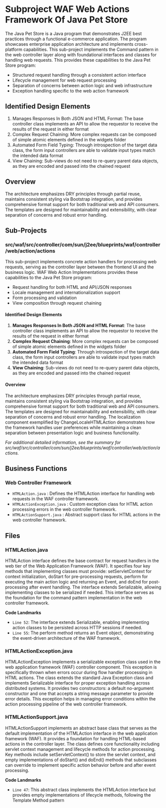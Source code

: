 # Subproject WAF Web Actions Framework Of Java Pet Store

The Java Pet Store is a Java program that demonstrates J2EE best practices through a functional e-commerce application. The program showcases enterprise application architecture and implements cross-platform capabilities. This sub-project implements the Command pattern in the web controller layer along with foundational interfaces and classes for handling web requests. This provides these capabilities to the Java Pet Store program:

- Structured request handling through a consistent action interface
- Lifecycle management for web request processing
- Separation of concerns between action logic and web infrastructure
- Exception handling specific to the web action framework

## Identified Design Elements

1. Manages Responses In Both JSON and HTML Format: The base controller class implements an API to allow the requestor to receive the results of the request in either format
2. Complex Request Chaining: More complex requests can be composed of simple atomic elements defined in the widgets folder
3. Automated Form Field Typing: Through introspection of the target data class, the form input controllers are able to validate input types match the intended data format
4. View Chaining: Sub-views do not need to re-query parent data objects, as they are encoded and passed into the chained request

## Overview
The architecture emphasizes DRY principles through partial reuse, maintains consistent styling via Bootstrap integration, and provides comprehensive format support for both traditional web and API consumers. The templates are designed for maintainability and extensibility, with clear separation of concerns and robust error handling.

## Sub-Projects

### src/waf/src/controller/com/sun/j2ee/blueprints/waf/controller/web/action/actions

This sub-project implements concrete action handlers for processing web requests, serving as the controller layer between the frontend UI and the business logic. WAF Web Action Implementations provides these capabilities to the Java Pet Store program:

- Request handling for both HTML and API/JSON responses
- Locale management and internationalization support
- Form processing and validation
- View composition through request chaining

#### Identified Design Elements

1. **Manages Responses In Both JSON and HTML Format**: The base controller class implements an API to allow the requestor to receive the results of the request in either format
2. **Complex Request Chaining**: More complex requests can be composed of simple atomic elements defined in the widgets folder
3. **Automated Form Field Typing**: Through introspection of the target data class, the form input controllers are able to validate input types match the intended data format
4. **View Chaining**: Sub-views do not need to re-query parent data objects, as they are encoded and passed into the chained request

#### Overview
The architecture emphasizes DRY principles through partial reuse, maintains consistent styling via Bootstrap integration, and provides comprehensive format support for both traditional web and API consumers. The templates are designed for maintainability and extensibility, with clear separation of concerns and robust error handling. The localization component exemplified by ChangeLocaleHTMLAction demonstrates how the framework handles user preferences while maintaining a clean separation between presentation logic and business functionality.

  *For additional detailed information, see the summary for src/waf/src/controller/com/sun/j2ee/blueprints/waf/controller/web/action/actions.*

## Business Functions

### Web Controller Framework
- `HTMLAction.java` : Defines the HTMLAction interface for handling web requests in the WAF controller framework.
- `HTMLActionException.java` : Custom exception class for HTML action processing errors in the web controller framework.
- `HTMLActionSupport.java` : Abstract support class for HTML actions in the web controller framework.

## Files
### HTMLAction.java

HTMLAction interface defines the base contract for request handlers in the web tier of the Web Application Framework (WAF). It specifies four key methods that implementing classes must provide: setServletContext for context initialization, doStart for pre-processing requests, perform for executing the main action logic and returning an Event, and doEnd for post-processing after event handling. The interface extends Serializable, allowing implementing classes to be serialized if needed. This interface serves as the foundation for the command pattern implementation in the web controller framework.

 **Code Landmarks**
- `Line 52`: The interface extends Serializable, enabling implementing action classes to be persisted across HTTP sessions if needed.
- `Line 55`: The perform method returns an Event object, demonstrating the event-driven architecture of the WAF framework.
### HTMLActionException.java

HTMLActionException implements a serializable exception class used in the web application framework (WAF) controller component. This exception is specifically thrown when errors occur during flow handler processing in HTML actions. The class extends the standard Java Exception class and implements Serializable interface for proper exception handling across distributed systems. It provides two constructors: a default no-argument constructor and one that accepts a string message parameter to provide error details. This exception helps in managing error conditions within the action processing pipeline of the web controller framework.
### HTMLActionSupport.java

HTMLActionSupport implements an abstract base class that serves as the default implementation of the HTMLAction interface in the web application framework (WAF). It provides a foundation for handling HTML-based actions in the controller layer. The class defines core functionality including servlet context management and lifecycle methods for action processing. Key methods include setServletContext() to store the servlet context, and empty implementations of doStart() and doEnd() methods that subclasses can override to implement specific action behavior before and after event processing.

 **Code Landmarks**
- `Line 47`: This abstract class implements the HTMLAction interface but provides empty implementations of lifecycle methods, following the Template Method pattern

[Generated by the Sage AI expert workbench: 2025-03-29 21:37:00  https://sage-tech.ai/workbench]: #